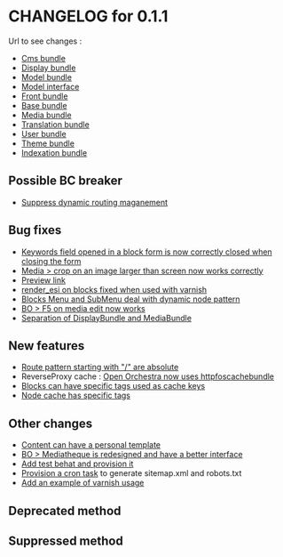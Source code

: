 # CHANGELOG for 0.1.1

Url to see changes : 

 - [Cms bundle](https://github.com/itkg/open-orchestra-cms-bundle/compare/v0.1.0...v0.1.1)
 - [Display bundle](https://github.com/itkg/open-orchestra-display-bundle/compare/v0.1.0...v0.1.1)
 - [Model bundle](https://github.com/itkg/open-orchestra-model-bundle/compare/v0.1.0...v0.1.1)
 - [Model interface](https://github.com/itkg/open-orchestra-model-interface/compare/v0.1.0...v0.1.1)
 - [Front bundle](https://github.com/itkg/open-orchestra-front-bundle/compare/v0.1.0...v0.1.1)
 - [Base bundle](https://github.com/itkg/open-orchestra-base-bundle/compare/v0.1.0...v0.1.1)
 - [Media bundle](https://github.com/itkg/open-orchestra-media-bundle/compare/v0.1.0...v0.1.1)
 - [Translation bundle](https://github.com/itkg/open-orchestra-translation-bundle/compare/v0.1.0...v0.1.1)
 - [User bundle](https://github.com/itkg/open-orchestra-user-bundle/compare/v0.1.0...v0.1.1)
 - [Theme bundle](https://github.com/itkg/open-orchestra-theme-bundle/compare/v0.1.0...v0.1.1)
 - [Indexation bundle](https://github.com/itkg/open-orchestra-indexation-bundle/compare/v0.1.0...v0.1.1)

## Possible BC breaker

 - [Suppress dynamic routing maganement](https://trello.com/c/0da29mg0/628-1-etq-u-je-vois-une-erreur-404-lorsque-j-essaie-d-acceder-a-une-page-ou-un-site-qui-n-existe-pas)

## Bug fixes
 - [Keywords field opened in a block form is now correctly closed when closing the form](https://trello.com/c/gnqUFELt/634-1-etq-ubo-quand-j-edite-un-block-avec-des-keywords-et-que-je-ferme-la-popup-sans-fermer-le-listing-des-keyword-il-ne-se-retrouve)
 - [Media > crop on an image larger than screen now works correctly](https://trello.com/c/qZ5OoKVd/610-2-bo-mediatheque-resize-d-une-image-trop-grande)
 - [Preview link](https://trello.com/c/shYgNwkg/613-1-etq-ubo-je-peux-utiliser-la-preview)
 - [render_esi on blocks fixed when used with varnish](https://trello.com/c/OBRAyIeO/648-0-5-etq-ufront-je-recupere-le-siteid-par-l-url-quand-j-affiche-un-block)
 - [Blocks Menu and SubMenu deal with dynamic node pattern](https://trello.com/c/LJxf5nje/623-1-etq-fo-le-bloc-submenu-ne-plante-pas-avec-le-message-error-call-to-a-member-function-getnodeid-on-a-non-object)
 - [BO > F5 on media edit now works](https://trello.com/c/VAitrnjq/641-2-etq-bo-lorsque-je-fais-f5-sur-la-page-d-edition-d-un-media-celle-ci-se-rafraichit-correctement)
 - [Separation of DisplayBundle and MediaBundle](https://trello.com/c/dpP1TBpJ/695-0-5-etq-dev-je-vois-les-strategies-header-medialist-et-gallery-dans-le-mediabundle)

## New features

 - [Route pattern starting with "/" are absolute](https://trello.com/c/jaU88Adl/632-1-etq-ubo-si-je-mets-un-en-debut-de-route-pattern-je-ne-fait-pas-de-completion-avec-le-pattern-du-parent)
 - ReverseProxy cache : [Open Orchestra now uses httpfoscachebundle](https://trello.com/c/cfswEacm/635-2-poc-sur-foshttpcachebundle)
 - [Blocks can have specific tags used as cache keys](https://trello.com/c/9fUNhgGn/660-3-etq-dev-chaque-bloc-peut-ajouter-des-tags-specifiques)
 - [Node cache has specific tags](https://trello.com/c/brTwfwaK/654-0-5-etq-ufront-le-node-en-cache-a-comme-tags-systematiques-le-nodeid-le-siteid-et-la-langue)

## Other changes

 - [Content can have a personal template](https://trello.com/c/1YrjTd58/615-1-etq-ubo-je-peux-avoir-un-template-personnalise-wysiwyg-sur-l-affichage-d-un-block-content)
 - [BO > Mediatheque is redesigned and have a better interface](https://trello.com/c/duBO39lq/572-2-etq-ubo-je-ne-vois-qu-un-seul-btn-save-dans-la-mediatheque-crop-ou-override)
 - [Add test behat and provision it](https://trello.com/c/KC19uTkl/636-8-je-realise-un-test-behat-avec-un-navigateur-et-celui-s-execute-sur-travis)
 - [Provision a cron task](https://trello.com/c/mAhTr951/639-0-5-etq-dev-je-provisionne-la-vm-avec-une-tache-cron-quotidienne-pour-la-generation-des-sitemap-xml-et-une-autre-pour-les-robots) to generate sitemap.xml and robots.txt
 - [Add an example of varnish usage](https://trello.com/c/gx3EwdkA/649-3-etq-ufront-lorsque-je-visualise-le-front-je-passe-par-varnish)

## Deprecated method


## Suppressed method

